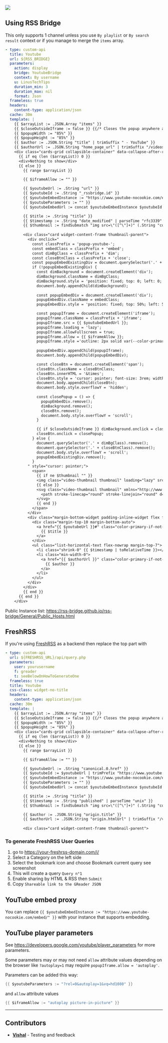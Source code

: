 
![](preview.png)

## Using RSS Bridge
This only supports 1 channel unless you use `By playlist` or `By search result` context or if you manage to merge the `items` array.
```yml
- type: custom-api
  title: Youtube
  url: ${RSS_BRIDGE}
  parameters:
    action: display
    bridge: YoutubeBridge
    context: By username
    u: LinusTechTips
    duration_min: 3
    duration_max: nil
    format: Json
  frameless: true
  headers:
    content-type: application/json
  cache: 30m
  template: |
    {{ $arrayList := .JSON.Array "items" }}
    {{ $closeOutsideIframe := false }} {{/* Closes the popup anywhere around the iframe */}}
    {{ $popupWidth := "85%" }}
    {{ $popupHeight := "85%" }}
    {{ $author := .JSON.String "title" | trimSuffix " - YouTube" }}
    {{ $authorUrl := .JSON.String "home_page_url" | trimSuffix "/videos" }}
    <div class="cards-grid collapsible-container" data-collapse-after-rows="3">
      {{ if eq (len ($arrayList)) 0 }}
      <div>Nothing to show</div>
      {{ else }}
        {{ range $arrayList }}

        {{ $iframeAllow := "" }}

        {{ $youtubeUrl := .String "url" }}
        {{ $youtubeId := .String "_rssbridge.id" }}
        {{ $youtubeEmbedInstance := "https://www.youtube-nocookie.com/embed/" }}
        {{ $youtubeParameters := "" }}
        {{ $youtubeEmbedUrl := concat $youtubeEmbedInstance $youtubeId $youtubeParameters }}

        {{ $title := .String "title" }}
        {{ $timestamp := .String "date_modified" | parseTime "rfc3339" }}
        {{ $thumbnail := findSubmatch "img src=\"([^\"]+)" (.String "content_html") }}
        
        <div class="card widget-content-frame thumbnail-parent">
          <div onclick="
            const classPrefix = 'popup-youtube-';
            const embedClass = classPrefix + 'embed';
            const dimBgClass = classPrefix + 'dim';
            const closeBtnClass = classPrefix + 'close';
            const popupEmbedExistingDiv = document.querySelector('.' + embedClass);
            if (!popupEmbedExistingDiv) {
              const dimBackground = document.createElement('div');
              dimBackground.className = dimBgClass;
              dimBackground.style = 'position: fixed; top: 0; left: 0; width: 100%; height: 100%; background: var(--color-widget-background-highlight); opacity: 0.7;';
              document.body.appendChild(dimBackground);
              
              const popupEmbedDiv = document.createElement('div');
              popupEmbedDiv.className = embedClass;
              popupEmbedDiv.style = 'position: fixed; top: 50%; left: 50%; transform: translate(-50%, -50%); width: {{ $popupWidth }}; height: {{ $popupHeight }};';

              const popupIframe = document.createElement('iframe');
              popupIframe.className = classPrefix + 'iframe';
              popupIframe.src = {{ $youtubeEmbedUrl }};
              popupIframe.loading = 'lazy';
              popupIframe.allowFullscreen = true;
              popupIframe.allow = {{ $iframeAllow }};
              popupIframe.style ='outline: 2px solid var(--color-primary); outline-offset: -0.1rem; border-radius: 20px; width: 100%; height: 100%; border: none; background-color: var(--color-popover-background);';
              
              popupEmbedDiv.appendChild(popupIframe);
              document.body.appendChild(popupEmbedDiv);

              const closeBtn = document.createElement('span');
              closeBtn.className = closeBtnClass;
              closeBtn.innerHTML = '&times';
              closeBtn.style = 'cursor: pointer; font-size: 3rem; width: 30px; height: 30px; display: flex; align-items: center; justify-content: center; position: absolute; top: 3rem; right: 3rem;';
              document.body.appendChild(closeBtn);
              document.body.style.overflowY = 'hidden';
              
              const closePopup = () => {
                popupEmbedDiv.remove();
                dimBackground.remove();
                closeBtn.remove();
                document.body.style.overflowY = 'scroll';
              }

              {{ if $closeOutsideIframe }} dimBackground.onclick = closePopup; {{ end }}
              closeBtn.onclick = closePopup;
            } else {
              document.querySelector('.' + dimBgClass).remove();
              document.querySelector('.' + closeBtnClass).remove();
              document.body.style.overflowY = 'scroll';
              popupEmbedExistingDiv.remove();
            }
          " style="cursor: pointer;">
            <span>
              {{ if ne $thumbnail "" }}
              <img class="video-thumbnail thumbnail" loading="lazy" src="{{ $thumbnail }}" alt="">
              {{ else }}
              <svg class="video-thumbnail thumbnail" xmlns="http://www.w3.org/2000/svg" fill="none" viewBox="0 0 24 24" stroke-width="1.5" stroke="var(--color-text-subdue)">
                <path stroke-linecap="round" stroke-linejoin="round" d="m2.25 15.75 5.159-5.159a2.25 2.25 0 0 1 3.182 0l5.159 5.159m-1.5-1.5 1.409-1.409a2.25 2.25 0 0 1 3.182 0l2.909 2.909m-18 3.75h16.5a1.5 1.5 0 0 0 1.5-1.5V6a1.5 1.5 0 0 0-1.5-1.5H3.75A1.5 1.5 0 0 0 2.25 6v12a1.5 1.5 0 0 0 1.5 1.5Zm10.5-11.25h.008v.008h-.008V8.25Zm.375 0a.375.375 0 1 1-.75 0 .375.375 0 0 1 .75 0Z" />
              </svg>
              {{ end }}
            </span>
          </div>
          <div class="margin-bottom-widget padding-inline-widget flex flex-column grow">
            <div class="margin-top-10 margin-bottom-auto">
              <a href="{{ $youtubeUrl }}#" class="color-primary-if-not-visited text-truncate-2-lines" target="_blank" rel="noreferrer">
                {{ $title }}
              </a>
            </div>
            <ul class="list-horizontal-text flex-nowrap margin-top-7">
              <li class="shrink-0" {{ $timestamp | toRelativeTime }}></li>
              <li class="min-width-0">
                <a href="{{ $authorUrl }}" class="color-primary-if-not-visited text-truncate-2-lines" target="_blank" rel="noreferrer">
                  {{ $author }}
                </a>
              </li>
            </ul>
          </div>
        </div>
        {{ end }}
      {{ end }}
    </div>
```

Public Instance list: https://rss-bridge.github.io/rss-bridge/General/Public_Hosts.html

## FreshRSS
If you're using [FreshRSS](https://github.com/FreshRSS/FreshRSS) as a backend then replace the top part with

```yml
- type: custom-api
  url: ${FRESHRSS_URL}/api/query.php
  parameters:
    user: yourusername
    f: greader
    t: seeBelowOnHowToGenerateOne
  frameless: true
  title: Youtube
  css-class: widget-no-title
  headers:
    content-type: application/json
  cache: 30m
  template: |
    {{ $arrayList := .JSON.Array "items" }}
    {{ $closeOutsideIframe := false }} {{/* Closes the popup anywhere around the iframe */}}
    {{ $popupWidth := "85%" }}
    {{ $popupHeight := "85%" }}
    <div class="cards-grid collapsible-container" data-collapse-after-rows="3">
      {{ if eq (len ($arrayList)) 0 }}
      <div>Nothing to show</div>
      {{ else }}
        {{ range $arrayList }}

        {{ $iframeAllow := "" }}

        {{ $youtubeUrl := .String "canonical.0.href" }}
        {{ $youtubeId := $youtubeUrl | trimPrefix "https://www.youtube.com/watch?v=" }}
        {{ $youtubeEmbedInstance := "https://www.youtube-nocookie.com/embed/" }}
        {{ $youtubeParameters := "" }}
        {{ $youtubeEmbedUrl := concat $youtubeEmbedInstance $youtubeId $youtubeParameters }}

        {{ $title := .String "title" }}
        {{ $timestamp := .String "published" | parseTime "unix" }}
        {{ $thumbnail := findSubmatch "img src=\"([^\"]+)" (.String "content.content") }}

        {{ $author := .JSON.String "origin.title" }}
        {{ $authorUrl := .JSON.String "origin.htmlUrl" | trimSuffix "/videos" }}
        
        <div class="card widget-content-frame thumbnail-parent">
```


### To generate FreshRSS User Queries
1. go to https://your-freshrss-domain.com/i/
2. Select a Category on the left side
3. Select the bookmark icon and choose Bookmark current query see screenshot
4. This will create a query `Query n°1`
5. Enable sharing by HTML & RSS then `Submit`
6. Copy `Shareable link to the GReader JSON`

## YouTube embed proxy
You can replace `{{ $youtubeEmbedInstance := "https://www.youtube-nocookie.com/embed/" }}` with your instance that supports embedding.

## YouTube player parameters
See https://developers.google.com/youtube/player_parameters for more parameters.

Some parameters may or may not need `allow` attribute values depending on the browser like `?autoplay=1` may require `popupIframe.allow = 'autoplay'`.

Parameters can be added this way:
```go
{{ $youtubeParameters := "?rel=0&autoplay=1&vq=hd1080" }}
```

and `allow` attribute values 
```go
{{ $iframeAllow := "autoplay picture-in-picture" }}
```
---
## Contributors
* [**Vishal**](https://github.com/vishalkadam47) - Testing and feedback
